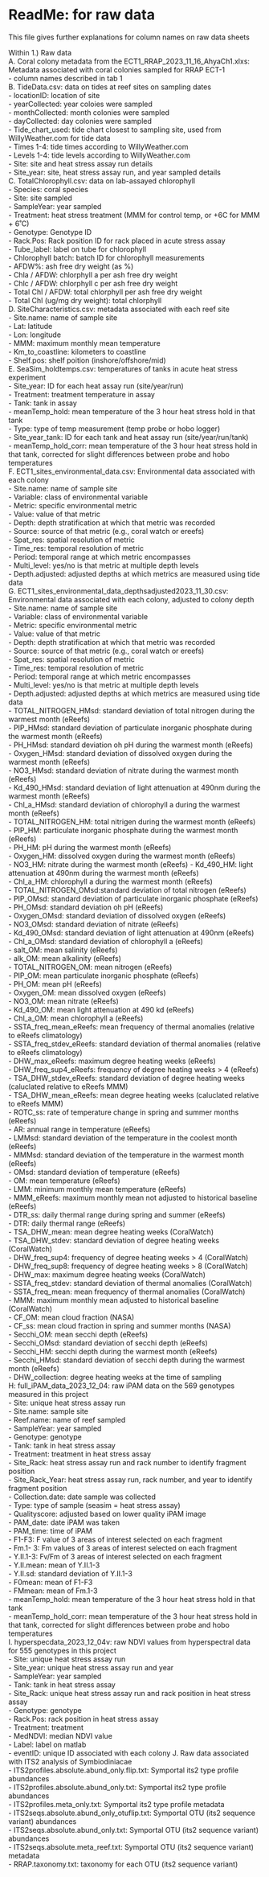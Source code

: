 # ReadMe: for raw data

This file gives further explanations for column names on raw data sheets     


Within 1.) Raw data    
A. Coral colony metadata from the ECT1_RRAP_2023_11_16_AhyaCh1.xlxs: Metadata associated with coral colonies sampled for RRAP ECT-1    
    - column names described in tab 1  
B. TideData.csv: data on tides at reef sites on sampling dates   
    - locationID: location of site   
    - yearCollected: year coloies were sampled   
    - monthCollected: month colonies were sampled    
    - dayCollected: day colonies were sampled     
    - Tide_chart_used: tide chart closest to sampling site, used from WillyWeather.com for tide data     
    - Times 1-4: tide times according to WillyWeather.com    
    - Levels 1-4: tide levels according to WillyWeather.com    
    - Site: site and heat stress assay run details      
    - Site_year: site, heat stress assay run, and year sampled details      
C. TotalChlorophyll.csv: data on lab-assayed chlorophyll     
    - Species: coral species    
    - Site: site sampled     
    - SampleYear: year sampled    
    - Treatment: heat stress treatment (MMM for control temp, or +6C for MMM + 6˚C)    
    - Genotype: Genotype ID      
    - Rack.Pos: Rack position ID for rack placed in acute stress assay     
    - Tube_label: label on tube for chlorophyll      
    - Chlorophyll batch: batch ID for chlorophyll measurements    
    - AFDW%: ash free dry weight (as %)     
    - Chla / AFDW: chlorphyll a per ash free dry weight     
    - Chlc / AFDW: chlorphyll c per ash free dry weight     
    - Total Chl / AFDW: total chlorphyll per ash free dry weight      
    - Total Chl (ug/mg dry weight): total chlorphyll        
D. SiteCharacteristics.csv: metadata associated with each reef site       
    - Site.name: name of sample site        
    - Lat: latitude      
    - Lon: longitude       
    - MMM: maximum monthly mean temperature      
    - Km_to_coastline: kilometers to coastline      
    - Shelf.pos: shelf poition (inshore/offshore/mid)     
E. SeaSim_holdtemps.csv: temperatures of tanks in acute heat stress experiment    
    - Site_year: ID for each heat assay run (site/year/run)    
    - Treatment: treatment temperature in assay     
    - Tank: tank in assay    
    - meanTemp_hold: mean temperature of the 3 hour heat stress hold in that tank   
    - Type: type of temp measurement (temp probe or hobo logger)     
    - Site_year_tank: ID for each tank and heat assay run (site/year/run/tank)    
    - meanTemp_hold_corr:  mean temperature of the 3 hour heat stress hold in that tank, corrected for slight differences between probe and hobo temperatures     
F. ECT1_sites_environmental_data.csv: Environmental data associated with each colony      
    - Site.name: name of sample site      
    - Variable: class of environmental variable       
    - Metric: specific environmental metric     
    - Value: value of that metric       
    - Depth: depth stratification at which that metric was recorded       
    - Source: source of that metric (e.g., coral watch or ereefs)      
    - Spat_res: spatial resolution of metric       
    - Time_res: temporal resolution of metric       
    - Period: temporal range at which metric encompasses        
    - Multi_level: yes/no is that metric at multiple depth levels      
    - Depth.adjusted: adjusted depths at which metrics are measured using tide data         
G. ECT1_sites_environmental_data_depthsadjusted2023_11_30.csv: Environmental data associated with each colony, adjusted to colony depth         
    - Site.name: name of sample site       
    - Variable: class of environmental variable      
    - Metric: specific environmental metric      
    - Value: value of that metric      
    - Depth: depth stratification at which that metric was recorded       
    - Source: source of that metric (e.g., coral watch or ereefs)     
    - Spat_res: spatial resolution of metric     
    - Time_res: temporal resolution of metric      
    - Period: temporal range at which metric encompasses     
    - Multi_level: yes/no is that metric at multiple depth levels     
    - Depth.adjusted: adjusted depths at which metrics are measured using tide data      
    - TOTAL_NITROGEN_HMsd: standard deviation of total nitrogen during the warmest month (eReefs)      
    - PIP_HMsd: standard deviation of particulate inorganic phosphate during the warmest month (eReefs)      
    - PH_HMsd: standard deviation oh pH during the warmest month (eReefs)    
    - Oxygen_HMsd: standard deviation of dissolved oxygen during the warmest month (eReefs)    
    - NO3_HMsd: standard deviation of nitrate during the warmest month (eReefs)     
    - Kd_490_HMsd: standard deviation of light attenuation at 490nm during the warmest month (eReefs)     
    - Chl_a_HMsd: standard deviation of chlorophyll a during the warmest month (eReefs)     
    - TOTAL_NITROGEN_HM: total nitrigen during the warmest month (eReefs)     
    - PIP_HM: particulate inorganic phosphate during the warmest month (eReefs)       
    - PH_HM: pH during the warmest month (eReefs)      
    - Oxygen_HM: dissolved oxygen during the warmest month (eReefs)     
    - NO3_HM: nitrate during the warmest month (eReefs) 
    - Kd_490_HM: light attenuation at 490nm during the warmest month (eReefs)     
    - Chl_a_HM: chlorophyll a during the warmest month (eReefs)    
    - TOTAL_NITROGEN_OMsd:standard deviation of total nitrogen (eReefs)     
    - PIP_OMsd: standard deviation of particulate inorganic phosphate (eReefs)     
    - PH_OMsd: standard deviation oh pH (eReefs)   
    - Oxygen_OMsd: standard deviation of dissolved oxygen (eReefs)      
    - NO3_OMsd: standard deviation of nitrate (eReefs)    
    - Kd_490_OMsd: standard deviation of light attenuation at 490nm (eReefs)    
    - Chl_a_OMsd: standard deviation of chlorophyll a (eReefs)        
    - salt_OM: mean salinity (eReefs)     
    - alk_OM: mean alkalinity (eReefs)     
    - TOTAL_NITROGEN_OM: mean nitrogen (eReefs)     
    - PIP_OM: mean particulate inorganic phosphate (eReefs)     
    - PH_OM: mean pH (eReefs)     
    - Oxygen_OM: mean dissolved oxygen (eReefs)     
    - NO3_OM: mean nitrate (eReefs)     
    - Kd_490_OM: mean light attenuation at 490 kd (eReefs)     
    - Chl_a_OM: mean chlorophyll a (eReefs)   
    - SSTA_freq_mean_eReefs: mean frequency of thermal anomalies (relative to eReefs climatology)    
    - SSTA_freq_stdev_eReefs: standard deviation of thermal anomalies (relative to eReefs climatology)     
    - DHW_max_eReefs: maximum degree heating weeks (eReefs)      
    - DHW_freq_sup4_eReefs: frequency of degree heating weeks > 4 (eReefs)      
    - TSA_DHW_stdev_eReefs: standard deviation of degree heating weeks (caluclated relative to eReefs MMM)    
    - TSA_DHW_mean_eReefs: mean degree heating weeks (caluclated relative to eReefs MMM)        
    - ROTC_ss: rate of temperature change in spring and summer months (eReefs)      
    - AR: annual range in temperature (eReefs)     
    - LMMsd: standard deviation of the temperature in the coolest month  (eReefs)     
    - MMMsd: standard deviation of the temperature in the warmest month (eReefs)     
    - OMsd: standard deviation of temperature  (eReefs)     
    - OM: mean temperature (eReefs)      
    - LMM: minimum monthly mean temperature (eReefs)      
    - MMM_eReefs: maximum monthly mean not adjusted to historical baseline (eReefs)         
    - DTR_ss: daily thermal range during spring and summer (eReefs)    
    - DTR: daily thermal range (eReefs)    
    - TSA_DHW_mean: mean degree heating weeks (CoralWatch)     
    - TSA_DHW_stdev: standard deviation of degree heating weeks (CoralWatch)     
    - DHW_freq_sup4: frequency of degree heating weeks > 4 (CoralWatch)          
    - DHW_freq_sup8: frequency of degree heating weeks > 8 (CoralWatch)      
    - DHW_max: maximum degree heating weeks (CoralWatch)     
    - SSTA_freq_stdev: standard deviation of thermal anomalies (CoralWatch)       
    - SSTA_freq_mean: mean frequency of thermal anomalies (CoralWatch)     
    - MMM: maximum monthly mean  adjusted to historical baseline (CoralWatch)    
    - CF_OM: mean cloud fraction (NASA)    
    - CF_ss: mean cloud fraction in spring and summer months (NASA)     
    - Secchi_OM: mean secchi depth (eReefs)    
    - Secchi_OMsd: standard deviation of secchi depth (eReefs)      
    - Secchi_HM: secchi depth during the warmest month (eReefs)            
    - Secchi_HMsd: standard deviation of secchi depth during the warmest month (eReefs)        
    - DHW_collection: degree heating weeks at the time of sampling  
H: full_iPAM_data_2023_12_04: raw iPAM data on the 569 genotypes measured in this project       
    - Site: unique heat stress assay run    
    - Site.name: sample site    
    - Reef.name: name of reef sampled    
    - SampleYear: year sampled    
    - Genotype: genotype    
    - Tank: tank in heat stress assay    
    - Treatment: treatment in heat stress assay     
    - Site_Rack: heat stress assay run and rack number to identify fragment position     
    - Site_Rack_Year: heat stress assay run, rack number, and year to identify fragment position   
    - Collection.date: date sample was collected    
    - Type: type of sample (seasim = heat stress assay)     
    - Qualityscore: adjusted based on lower quality iPAM image     
    - PAM_date: date iPAM was taken     
    - PAM_time: time of iPAM     
    - F1-F3: F value of 3 areas of interest selected on each fragment    
    - Fm.1- 3: Fm values of 3 areas of interest selected on each fragment        
    - Y.II.1-3: Fv/Fm of 3 areas of interest selected on each fragment        
    - Y.II.mean: mean of Y.II.1-3      
    - Y.II.sd: standard deviation of Y.II.1-3     
    - F0mean: mean of F1-F3        
    - FMmean: mean of Fm.1-3      
    - meanTemp_hold: mean temperature of the 3 hour heat stress hold in that tank     
    - meanTemp_hold_corr:  mean temperature of the 3 hour heat stress hold in that tank, corrected for slight differences between probe and hobo temperatures    
I. hyperspecdata_2023_12_04v: raw NDVI values from hyperspectral data for 555 genotypes in this project      
    - Site: unique heat stress assay run        
    - Site_year: unique heat stress assay run and year           
    - SampleYear: year sampled      
    - Tank: tank in heat stress assay    
    - Site_Rack: unique heat stress assay run and rack position in heat stress assay     
    - Genotype: genotype    
    - Rack.Pos: rack position in heat stress assay     
    - Treatment: treatment    
    - MedNDVI: median NDVI value     
    - Label: label on matlab       
    - eventID: unique ID associated with each colony 
J. Raw data associated with ITS2 analysis of Symbiodiniacae    
    - ITS2profiles.absolute.abund_only.flip.txt: Symportal its2 type profile abundances      
    - ITS2profiles.absolute.abund_only.txt: Symportal its2 type profile abundances     
    - ITS2profiles.meta_only.txt: Symportal its2 type profile metadata      
    - ITS2seqs.absolute.abund_only_otuflip.txt: Symportal OTU (its2 sequence variant) abundances    
    - ITS2seqs.absolute.abund_only.txt: Symportal OTU (its2 sequence variant) abundances     
    - ITS2seqs.absolute.meta_reef.txt: Symportal OTU (its2 sequence variant) metadata     
    - RRAP.taxonomy.txt: taxonomy for each OTU (its2 sequence variant)    
